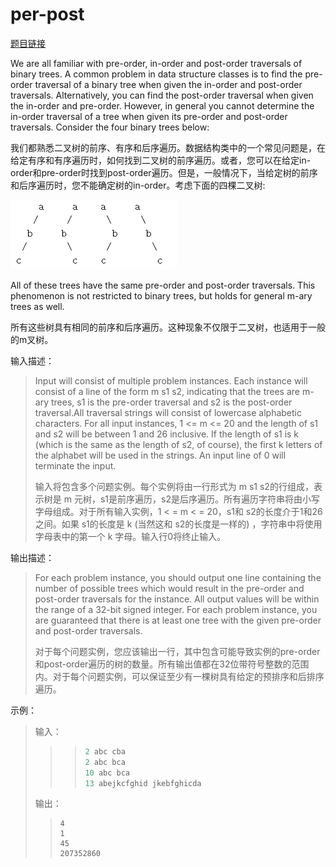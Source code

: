 # per-post

[题目链接](https://www.nowcoder.com/questionTerminal/89844f1f632c475ab6f4a600f71683a8)

We are all familiar with pre-order, in-order and post-order traversals of binary trees. A common problem in data structure classes is to find the pre-order traversal of a binary tree when given the in-order and post-order traversals. Alternatively, you can find the post-order traversal when given the in-order and pre-order. However, in general you cannot determine the in-order traversal of a tree when given its pre-order and post-order traversals. Consider the four binary trees below:

我们都熟悉二叉树的前序、有序和后序遍历。数据结构类中的一个常见问题是，在给定有序和有序遍历时，如何找到二叉树的前序遍历。或者，您可以在给定in-order和pre-order时找到post-order遍历。但是，一般情况下，当给定树的前序和后序遍历时，您不能确定树的in-order。考虑下面的四棵二叉树:

![image-20211120201718633](ImageSave/image-20211120201718633.png)

All of these trees have the same pre-order and post-order traversals. This phenomenon is not restricted to binary trees, but holds for general m-ary trees as well.

所有这些树具有相同的前序和后序遍历。这种现象不仅限于二叉树，也适用于一般的m叉树。

输入描述：

> Input will consist of multiple problem instances. Each instance will consist of a line of the form m s1 s2, indicating that the trees are m-ary trees, s1 is the pre-order traversal and s2 is the post-order traversal.All traversal strings will consist of lowercase alphabetic characters. For all input instances, 1 <= m <= 20 and the length of s1 and s2 will be between 1 and 26 inclusive. If the length of s1 is k (which is the same as the length of s2, of course), the first k letters of the alphabet will be used in the strings. An input line of 0 will terminate the input.
>
> 输入将包含多个问题实例。每个实例将由一行形式为 m s1 s2的行组成，表示树是 m 元树，s1是前序遍历，s2是后序遍历。所有遍历字符串将由小写字母组成。对于所有输入实例，1 < = m < = 20，s1和 s2的长度介于1和26之间。如果 s1的长度是 k (当然这和 s2的长度是一样的) ，字符串中将使用字母表中的第一个 k 字母。输入行0将终止输入。

输出描述：

> For each problem instance, you should output one line containing the number of possible trees which would result in the pre-order and post-order traversals for the instance. All output values will be within the range of a 32-bit signed integer. For each problem instance, you are guaranteed that there is at least one tree with the given pre-order and post-order traversals.
>
> 对于每个问题实例，您应该输出一行，其中包含可能导致实例的pre-order 和post-order遍历的树的数量。所有输出值都在32位带符号整数的范围内。对于每个问题实例，可以保证至少有一棵树具有给定的预排序和后排序遍历。

示例：

> 输入：
>
> > > ```C
> > > 2 abc cba
> > > 2 abc bca
> > > 10 abc bca
> > > 13 abejkcfghid jkebfghicda
> > > ```
>
> 
>
> 输出：
>
> > ```
> > 4
> > 1
> > 45
> > 207352860
> > ```
> >
> > 

